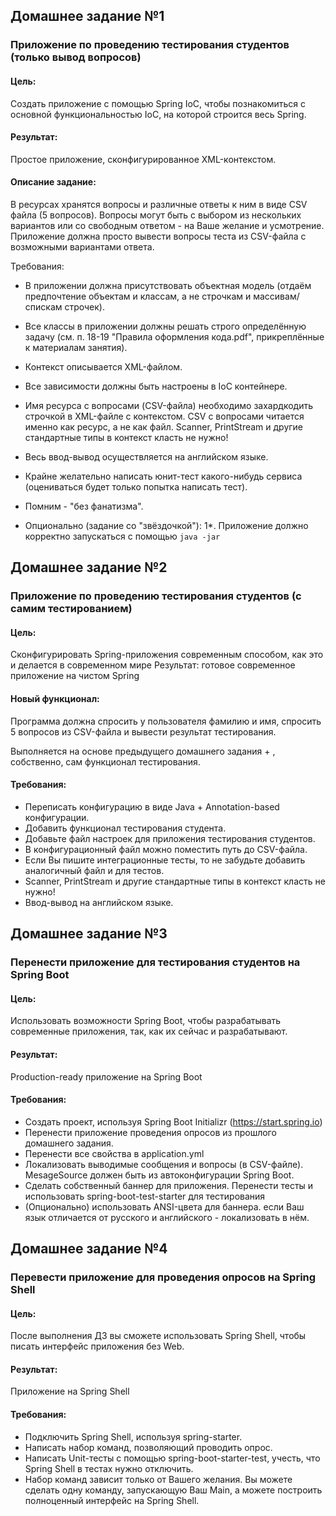## Домашнее задание №1

### Приложение по проведению тестирования студентов (только вывод вопросов)

#### Цель:

Cоздать приложение с помощью Spring IoC, чтобы познакомиться с основной функциональностью IoC, на которой строится весь
Spring.

#### Результат:

Простое приложение, сконфигурированное XML-контекстом.

#### Описание задание:

В ресурсах хранятся вопросы и различные ответы к ним в виде CSV файла (5 вопросов). Вопросы могут быть с выбором из
нескольких вариантов или со свободным ответом - на Ваше желание и усмотрение. Приложение должна просто вывести вопросы
теста из CSV-файла с возможными вариантами ответа.

Требования:

- В приложении должна присутствовать объектная модель (отдаём предпочтение объектам и классам, а не строчкам и
  массивам/спискам строчек).

- Все классы в приложении должны решать строго определённую задачу (см. п. 18-19 "Правила оформления кода.pdf",
  прикреплённые к материалам занятия).
- Контекст описывается XML-файлом.
- Все зависимости должны быть настроены в IoC контейнере.
- Имя ресурса с вопросами (CSV-файла) необходимо захардкодить строчкой в XML-файле с контекстом. CSV с вопросами
  читается именно как ресурс, а не как файл. Scanner, PrintStream и другие стандартные типы в контекст класть не нужно!
- Весь ввод-вывод осуществляется на английском языке.
- Крайне желательно написать юнит-тест какого-нибудь сервиса (оцениваться будет только попытка написать тест).
- Помним - "без фанатизма".
- Опционально (задание со "звёздочкой"): 1*. Приложение должно корректно запускаться с помощью `java -jar`

## Домашнее задание №2

### Приложение по проведению тестирования студентов (с самим тестированием)

#### Цель:

Сконфигурировать Spring-приложения современным способом, как это и делается в современном мире Результат: готовое
современное приложение на чистом Spring

#### Новый функционал:

Программа должна спросить у пользователя фамилию и имя, спросить 5 вопросов из CSV-файла и вывести результат
тестирования.

Выполняется на основе предыдущего домашнего задания + , собственно, сам функционал тестирования.

#### Требования:

- Переписать конфигурацию в виде Java + Annotation-based конфигурации.
- Добавить функционал тестирования студента.
- Добавьте файл настроек для приложения тестирования студентов.
- В конфигурационный файл можно поместить путь до CSV-файла.
- Если Вы пишите интеграционные тесты, то не забудьте добавить аналогичный файл и для тестов.
- Scanner, PrintStream и другие стандартные типы в контекст класть не нужно!
- Ввод-вывод на английском языке.

## Домашнее задание №3

### Перенести приложение для тестирования студентов на Spring Boot

#### Цель:

Использовать возможности Spring Boot, чтобы разрабатывать современные приложения, так, как их сейчас и разрабатывают.

#### Результат:
Production-ready приложение на Spring Boot

#### Требования:

- Создать проект, используя Spring Boot Initializr (https://start.spring.io)
- Перенести приложение проведения опросов из прошлого домашнего задания. 
- Перенести все свойства в application.yml
- Локализовать выводимые сообщения и вопросы (в CSV-файле). MesageSource должен быть из автоконфигурации Spring Boot.
- Сделать собственный баннер для приложения. Перенести тесты и использовать spring-boot-test-starter для тестирования
- (Опционально) использовать ANSI-цвета для баннера. если Ваш язык отличается от русского и английского - локализовать в нём.

## Домашнее задание №4

### Перевести приложение для проведения опросов на Spring Shell

#### Цель: 
После выполнения ДЗ вы сможете использовать Spring Shell, чтобы писать интерфейс приложения без Web. 

#### Результат: 
Приложение на Spring Shell

#### Требования:

- Подключить Spring Shell, используя spring-starter.
- Написать набор команд, позволяющий проводить опрос.
- Написать Unit-тесты с помощью spring-boot-starter-test, учесть, что Spring Shell в тестах нужно отключить.
- Набор команд зависит только от Вашего желания. Вы можете сделать одну команду, запускающую Ваш Main, а можете построить полноценный интерфейс на Spring Shell.